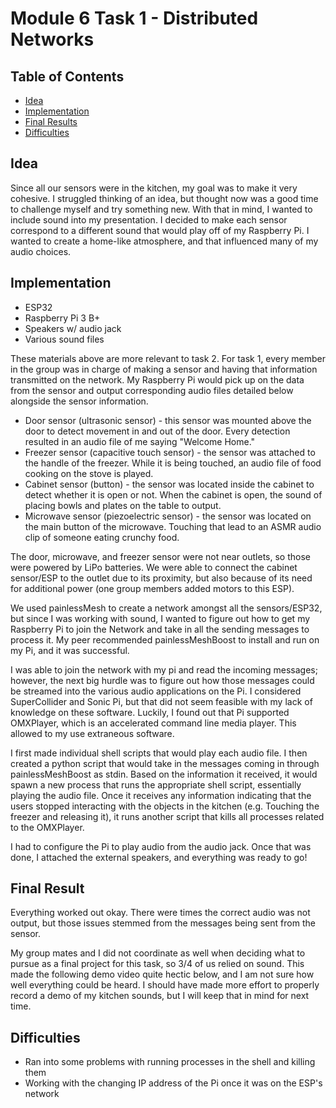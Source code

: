 # Module 6 Task 1 - Distributed Networks 

## Table of Contents  
* [Idea](#idea)  
* [Implementation](#implementation)
* [Final Results](#final)
* [Difficulties](#difficulties)
  
<a name="idea"/>

## Idea
Since all our sensors were in the kitchen, my goal was to make it very cohesive. I struggled thinking of an idea, but thought now was a good time to challenge myself and try something new. With that in mind, I wanted to include sound into my presentation. I decided to make each sensor correspond to a different sound that would play off of my Raspberry Pi. I wanted to create a home-like atmosphere, and that influenced many of my audio choices.

<a name="implementation"/>

## Implementation

* ESP32
* Raspberry Pi 3 B+
* Speakers w/ audio jack
* Various sound files

These materials above are more relevant to task 2. For task 1, every member in the group was in charge of making a sensor and having that information transmitted on the network. My Raspberry Pi would pick up on the data from the sensor and output corresponding audio files detailed below alongside the sensor information.

* Door sensor (ultrasonic sensor) - this sensor was mounted above the door to detect movement in and out of the door. Every detection resulted in an audio file of me saying "Welcome Home."
* Freezer sensor (capacitive touch sensor) - the sensor was attached to the handle of the freezer. While it is being touched, an audio file of food cooking on the stove is played.
* Cabinet sensor (button) - the sensor was located inside the cabinet to detect whether it is open or not. When the cabinet is open, the sound of placing bowls and plates on the table to output.
* Microwave sensor (piezoelectric sensor) - the sensor was located on the main button of the microwave. Touching that lead to an ASMR audio clip of someone eating crunchy food.

The door, microwave, and freezer sensor were not near outlets, so those were powered by LiPo batteries. We were able to connect the cabinet sensor/ESP to the outlet due to its proximity, but also because of its need for additional power (one group members added motors to this ESP).

We used painlessMesh to create a network amongst all the sensors/ESP32, but since I was working with sound, I wanted to figure out how to get my Raspberry Pi to join the Network and take in all the sending messages to process it. My peer recommended painlessMeshBoost to install and run on my Pi, and it was successful.

I was able to join the network with my pi and read the incoming messages; however, the next big hurdle was to figure out how those messages could be streamed into the various audio applications on the Pi. I considered SuperCollider and Sonic Pi, but that did not seem feasible with my lack of knowledge on these software. Luckily, I found out that Pi supported OMXPlayer, which is an accelerated command line media player. This allowed to my use extraneous software.

I first made individual shell scripts that would play each audio file. I then created a python script that would take in the messages coming in through painlessMeshBoost as stdin. Based on the information it received, it would spawn a new process that runs the appropriate shell script, essentially playing the audio file. Once it receives any information indicating that the users stopped interacting with the objects in the kitchen (e.g. Touching the freezer and releasing it), it runs another script that kills all processes related to the OMXPlayer.

I had to configure the Pi to play audio from the audio jack. Once that was done, I attached the external speakers, and everything was ready to go!

<a name="final"/>

## Final Result

Everything worked out okay. There were times the correct audio was not output, but those issues stemmed from the messages being sent from the sensor.

My group mates and I did not coordinate as well when deciding what to pursue as a final project for this task, so 3/4 of us relied on sound. This made the following demo video quite hectic below, and I am not sure how well everything could be heard. I should have made more effort to properly record a demo of my kitchen sounds, but I will keep that in mind for next time.

<a name="difficulties"/>

## Difficulties 

* Ran into some problems with running processes in the shell and killing them
* Working with the changing IP address of the Pi once it was on the ESP's network
